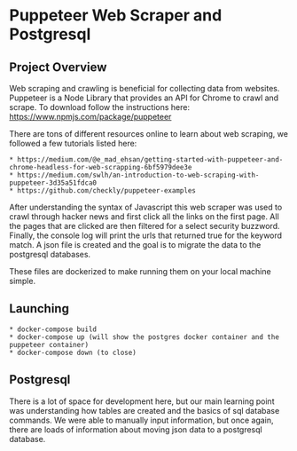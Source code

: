 # Puppeteer Web Scraper and Postgresql 

## Project Overview 
Web scraping and crawling is beneficial for collecting data from websites. Puppeteer is a Node Library that provides an API for Chrome to crawl and scrape. To download follow the instructions here: https://www.npmjs.com/package/puppeteer

There are tons of different resources online to learn about web scraping, we followed a few tutorials listed here:

	* https://medium.com/@e_mad_ehsan/getting-started-with-puppeteer-and-chrome-headless-for-web-scrapping-6bf5979dee3e
	* https://medium.com/swlh/an-introduction-to-web-scraping-with-puppeteer-3d35a51fdca0
	* https://github.com/checkly/puppeteer-examples 

After understanding the syntax of Javascript this web scraper was used to crawl through hacker news and first click all the links on the first page. All the pages that are clicked are then filtered for a select security buzzword. Finally, the console log will print the urls that returned true for the keyword match. A json file is created and the goal is to migrate the data to the postgresql databases. 

These files are dockerized to make running them on your local machine simple. 

## Launching 
	* docker-compose build
	* docker-compose up (will show the postgres docker container and the puppeteer container) 
	* docker-compose down (to close) 

## Postgresql 
There is a lot of space for development here, but our main learning point was understanding how tables are created and the basics of sql database commands. We were able to manually input information, but once again, there are loads of information about moving json data to a postgresql database. 

